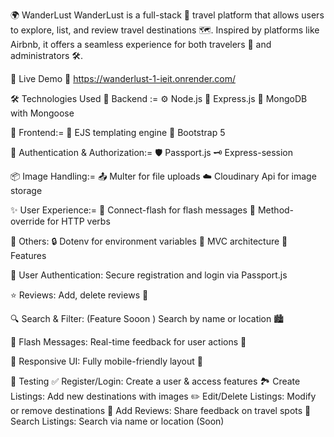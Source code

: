 🌍 WanderLust
WanderLust is a full-stack 🧳 travel platform that allows users to explore, list, and review travel destinations 🗺️. Inspired by platforms like Airbnb, it offers a seamless experience for both travelers 🧭 and administrators 🛠️.

🚀 Live Demo
🔗 https://wanderlust-1-ieit.onrender.com/

🛠️ Technologies Used
🧩 Backend :=
⚙️ Node.js
🚂 Express.js
🍃 MongoDB with Mongoose

🎨 Frontend:=
🧾 EJS templating engine
🎨 Bootstrap 5

🔐 Authentication & Authorization:=
🛡️ Passport.js
🗝️ Express-session

📦 Image Handling:=
📤 Multer for file uploads
☁️ Cloudinary Api for image storage

✨ User Experience:=
💬 Connect-flash for flash messages
🔄 Method-override for HTTP verbs

🧰 Others:
🔒 Dotenv for environment variables
🧠 MVC architecture
📸 Features

🔐 User Authentication:
Secure registration and login via Passport.js

⭐ Reviews:
Add, delete reviews 💬

🔍 Search & Filter: (Feature Sooon )
Search by name or location 🏙️

📣 Flash Messages:
Real-time feedback for user actions 🚨

📱 Responsive UI:
Fully mobile-friendly layout 📲

🧪 Testing
✅ Register/Login: Create a user & access features
🏞️ Create Listings: Add new destinations with images
✏️ Edit/Delete Listings: Modify or remove destinations
🌟 Add Reviews: Share feedback on travel spots
🔎 Search Listings: Search via name or location (Soon)
